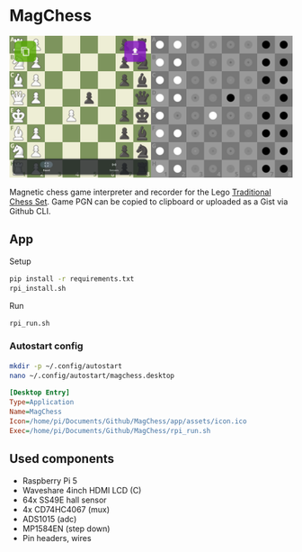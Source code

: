 # MagChess

![](images/preview.png)

Magnetic chess game interpreter and recorder for the Lego [Traditional Chess Set](https://www.lego.com/en-cz/product/traditional-chess-set-40719). Game PGN can be copied to clipboard or uploaded as a Gist via Github CLI. 

## App

Setup

```bash
pip install -r requirements.txt
rpi_install.sh
```

Run

```bash
rpi_run.sh
```

### Autostart config

```bash
mkdir -p ~/.config/autostart
nano ~/.config/autostart/magchess.desktop
```

```ini
[Desktop Entry]
Type=Application
Name=MagChess
Icon=/home/pi/Documents/Github/MagChess/app/assets/icon.ico
Exec=/home/pi/Documents/Github/MagChess/rpi_run.sh
```

## Used components

- Raspberry Pi 5
- Waveshare 4inch HDMI LCD (C)
- 64x SS49E hall sensor
- 4x CD74HC4067 (mux)
- ADS1015 (adc)
- MP1584EN (step down)
- Pin headers, wires
